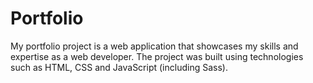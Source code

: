 # Portfolio
My portfolio project is a web application that showcases my skills and expertise as a web developer.
The project was built using technologies such as HTML, CSS and JavaScript (including Sass).
